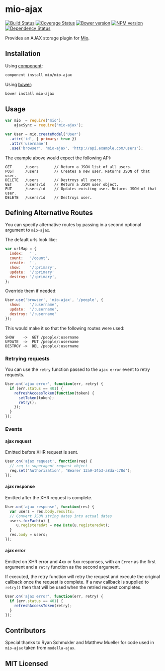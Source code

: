 # mio-ajax

[![Build Status](https://secure.travis-ci.org/alexmingoia/mio-ajax.png?branch=master)](http://travis-ci.org/alexmingoia/mio-ajax)
[![Coverage Status](https://coveralls.io/repos/alexmingoia/mio-ajax/badge.png?branch=master)](https://coveralls.io/r/alexmingoia/mio-ajax?branch=master)
[![Bower version](https://badge.fury.io/bo/mio-ajax.png)](http://badge.fury.io/bo/mio-ajax)
[![NPM version](https://badge.fury.io/js/mio-ajax.png)](http://badge.fury.io/js/mio-ajax)
[![Dependency Status](https://david-dm.org/alexmingoia/mio-ajax.png)](http://david-dm.org/alexmingoia/mio-ajax)

Provides an AJAX storage plugin for [Mio](https://github.com/mio/mio).

## Installation

Using [component](https://github.com/component/component/):

```sh
component install mio/mio-ajax
```

Using [bower](http://bower.io/):

```sh
bower install mio-ajax
```

## Usage

```javascript
var mio  = require('mio'),
    ajaxSync = require('mio-ajax');

var User = mio.createModel('User')
  .attr('id', { primary: true })
  .attr('username')
  .use('browser', 'mio-ajax', 'http://api.example.com/users');
```

The example above would expect the following API:

    GET      /users       // Return a JSON list of all users.
    POST     /users       // Creates a new user. Returns JSON of that user.
    DELETE   /users       // Destroys all users.
    GET      /users/id    // Return a JSON user object.
    PUT      /users/id    // Updates existing user. Returns JSON of that user.
    DELETE   /users/id    // Destroys user.

## Defining Alternative Routes

You can specify alternative routes by passing in a second optional argument to
`mio-ajax`.

The default urls look like:

```javascript
var urlMap = {
  index:   '',
  count:   '/count',
  create:  '',
  show:    '/:primary',
  update:  '/:primary'
  destroy: '/:primary',
};
```

Override them if needed:

```javascript
User.use('browser', 'mio-ajax', '/people', {
  show:    '/:username',
  update:  '/:username',
  destroy: '/:username'
});
```

This would make it so that the following routes were used:

    SHOW    ->  GET /people/:username
    UPDATE  ->  PUT /people/:username
    DESTROY ->  DEL /people/:username

### Retrying requests

You can use the `retry` function passed to the `ajax error` event to retry
requests.

```javascript
User.on('ajax error', function(err, retry) {
  if (err.status == 401) {
    refreshAccessToken(function(token) {
      setToken(token);
      retry();
    });
  }
});
```

### Events

#### ajax request

Emitted before XHR request is sent.

```javascript
User.on('ajax request', function(req) {
  // req is superagent request object
  req.set('Authorization', 'Bearer 13a9-34b3-a8da-c78d');
});
```

#### ajax response

Emitted after the XHR request is complete.

```javascript
User.on('ajax response', function(res) {
  var users = res.body.results;
  // Convert JSON string dates into actual dates
  users.forEach(u) {
     u.registeredAt = new Date(u.registeredAt);
  }
  res.body = users;
});
```

#### ajax error

Emitted on XHR error and 4xx or 5xx responses, with an `Error` as the first
argument and a `retry` function as the second argument.

If executed, the retry function will retry the request and execute the
original callback once the request is complete. If a new callback is supplied to
`retry()` then that will be used when the retried request completes.

```javascript
User.on('ajax error', function(err, retry) {
  if (err.status == 401) {
    refreshAccessToken(retry);
  }
});
```

## Contributors

Special thanks to Ryan Schmukler and Matthew Mueller for code used in
`mio-ajax` taken from `modella-ajax`.

## MIT Licensed
